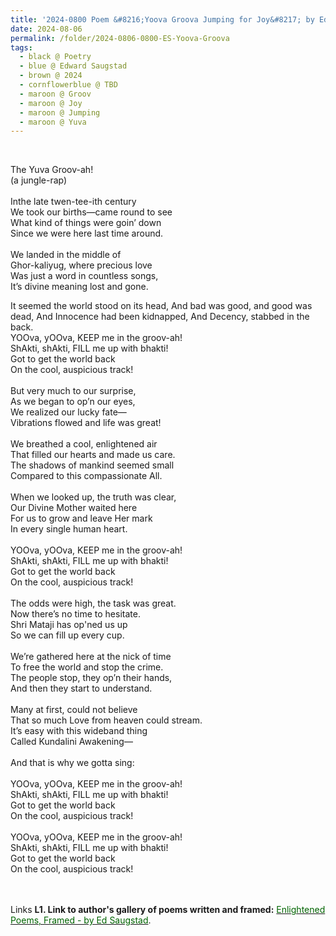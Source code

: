 ```yaml
---
title: '2024-0800 Poem &#8216;Yoova Groova Jumping for Joy&#8217; by Edward Saugstad'
date: 2024-08-06
permalink: /folder/2024-0806-0800-ES-Yoova-Groova
tags:
  - black @ Poetry
  - blue @ Edward Saugstad
  - brown @ 2024
  - cornflowerblue @ TBD
  - maroon @ Groov
  - maroon @ Joy
  - maroon @ Jumping
  - maroon @ Yuva
---
```


<br>

<p>
The Yuva Groov-ah!<br>
(a jungle-rap)<br>

<br>
Inthe late twen-tee-ith century<br>
We took our births—came round to see<br>
What kind of things were goin’ down<br>
Since we were here last time around.<br>
<br>
We landed in the middle of<br>
Ghor-kaliyug, where precious love<br>
Was just a word in countless songs,<br>
It’s divine meaning lost and gone.<br>

It seemed the world stood on its head,
And bad was good, and good was dead,
And Innocence had been kidnapped,
And Decency, stabbed in the back.
<br>
YOOva, yOOva, KEEP me in the groov-ah!<br>
ShAkti, shAkti, FILL me up with bhakti!<br>
Got to get the world back<br>
On the cool, auspicious track!<br>
<br>
But very much to our surprise,<br>
As we began to op’n our eyes,<br>
We realized our lucky fate—<br>
Vibrations flowed and life was great!<br>
<br>
We breathed a cool, enlightened air<br>
That filled our hearts and made us care.<br>
The shadows of mankind seemed small<br>
Compared to this compassionate All.<br>
<br>
When we looked up, the truth was clear,<br>
Our Divine Mother waited here<br>
For us to grow and leave Her mark<br>
In every single human heart.<br>
<br>
YOOva, yOOva, KEEP me in the groov-ah!<br>
ShAkti, shAkti, FILL me up with bhakti!<br>
Got to get the world back<br>
On the cool, auspicious track!<br>
<br>
The odds were high, the task was great.<br>
Now there’s no time to hesitate.<br>
Shri Mataji has op'ned us up<br>
So we can fill up every cup.<br>
<br>
We’re gathered here at the nick of time<br>
To free the world and stop the crime.<br>
The people stop, they op’n their hands,<br>
And then they start to understand.<br>
<br>
Many at first, could not believe<br>
That so much Love from heaven could stream.<br>
It’s easy with this wideband thing<br>
Called Kundalini Awakening—<br>
<br>
And that is why we gotta sing:<br>
<br>
YOOva, yOOva, KEEP me in the groov-ah!<br>
ShAkti, shAkti, FILL me up with bhakti!<br>
Got to get the world back<br>
On the cool, auspicious track!<br>
<br>
YOOva, yOOva, KEEP me in the groov-ah!<br>
ShAkti, shAkti, FILL me up with bhakti!<br>
Got to get the world back<br>
On the cool, auspicious track!</p>

<br>

<div style="text-align: center"><img src="" /></div>

<br>

<wave-list>
<list-title color="DarkSeaGreen" width="25">Links</list-title>
  <list-item color="BlanchedAlmond"  width="285"><b> L1. Link to author's gallery of poems written and framed:</b> <a href="https://imageevent.com/sahaja/art/enlightenedpoemsframedbyedsaugstad"><font color="DarkGreen">Enlightened Poems, Framed - by Ed Saugstad</font></a>. </list-item>
</wave-list>